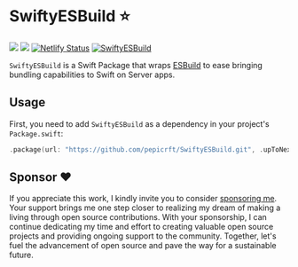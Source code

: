 # SwiftyESBuild ⭐️

[![](https://img.shields.io/endpoint?url=https%3A%2F%2Fswiftpackageindex.com%2Fapi%2Fpackages%2Fpepicrft%2FSwiftyESBuild%2Fbadge%3Ftype%3Dswift-versions)](https://swiftpackageindex.com/pepicrft/SwiftyESBuild)
[![](https://img.shields.io/endpoint?url=https%3A%2F%2Fswiftpackageindex.com%2Fapi%2Fpackages%2Fpepicrft%2FSwiftyESBuild%2Fbadge%3Ftype%3Dplatforms)](https://swiftpackageindex.com/pepicrft/SwiftyESBuild)
[![Netlify Status](https://api.netlify.com/api/v1/badges/69daef71-b1cf-4d37-96ad-216cb953e668/deploy-status)](https://app.netlify.com/sites/SwiftyESBuild/deploys)
[![SwiftyESBuild](https://github.com/pepicrft/SwiftyESBuild/actions/workflows/SwiftyESBuild.yml/badge.svg)](https://github.com/pepicrft/SwiftyESBuild/actions/workflows/SwiftyESBuild.yml)


`SwiftyESBuild` is a Swift Package that wraps [ESBuild](https://esbuild.github.io) to ease bringing bundling capabilities to Swift on Server apps.

## Usage

First, you need to add `SwiftyESBuild` as a dependency in your project's `Package.swift`:

```swift
.package(url: "https://github.com/pepicrft/SwiftyESBuild.git", .upToNextMinor(from: "0.1.0"))
```

## Sponsor ❤️

If you appreciate this work, I kindly invite you to consider [sponsoring me](https://github.com/sponsors/pepicrft). Your support brings me one step closer to realizing my dream of making a living through open source contributions. With your sponsorship, I can continue dedicating my time and effort to creating valuable open source projects and providing ongoing support to the community. Together, let's fuel the advancement of open source and pave the way for a sustainable future.
